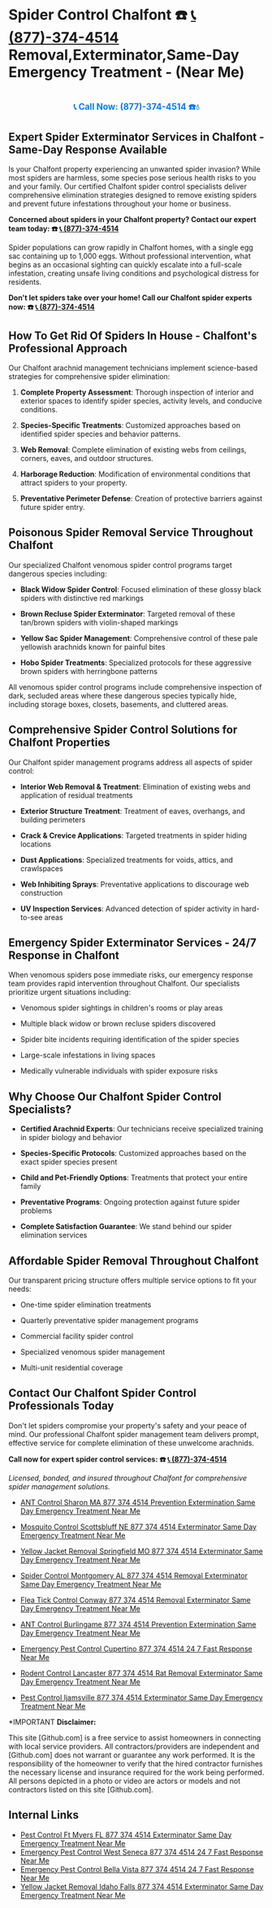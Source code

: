 # Spider Control Chalfont ☎️ [📞 (877)-374-4514](https://pest-control-4514.netlify.app) Removal,Exterminator,Same-Day Emergency Treatment - (Near Me)
# 

<p align="center" style="font-size: 1.2em; font-weight: bold; margin: 20px 0;">
  <a href="https://pest-control-4514.netlify.app" target="_blank" style="color: #007BFF; text-decoration: none;">📞 Call Now: (877)-374-4514 ☎️💧</a>
</p>

## Expert Spider Exterminator Services in Chalfont - Same-Day Response Available

Is your Chalfont property experiencing an unwanted spider invasion? While most spiders are harmless, some species pose serious health risks to you and your family. Our certified Chalfont spider control specialists deliver comprehensive elimination strategies designed to remove existing spiders and prevent future infestations throughout your home or business.

**Concerned about spiders in your Chalfont property? Contact our expert team today: ☎️ [📞 (877)-374-4514](https://pest-control-4514.netlify.app)**

Spider populations can grow rapidly in Chalfont homes, with a single egg sac containing up to 1,000 eggs. Without professional intervention, what begins as an occasional sighting can quickly escalate into a full-scale infestation, creating unsafe living conditions and psychological distress for residents.

**Don't let spiders take over your home! Call our Chalfont spider experts now: ☎️ [📞 (877)-374-4514](https://pest-control-4514.netlify.app)**

## How To Get Rid Of Spiders In House - Chalfont's Professional Approach

Our Chalfont arachnid management technicians implement science-based strategies for comprehensive spider elimination:

1. **Complete Property Assessment**: Thorough inspection of interior and exterior spaces to identify spider species, activity levels, and conducive conditions.

2. **Species-Specific Treatments**: Customized approaches based on identified spider species and behavior patterns.

3. **Web Removal**: Complete elimination of existing webs from ceilings, corners, eaves, and outdoor structures.

4. **Harborage Reduction**: Modification of environmental conditions that attract spiders to your property.

5. **Preventative Perimeter Defense**: Creation of protective barriers against future spider entry.

## Poisonous Spider Removal Service Throughout Chalfont

Our specialized Chalfont venomous spider control programs target dangerous species including:

- **Black Widow Spider Control**: Focused elimination of these glossy black spiders with distinctive red markings

- **Brown Recluse Spider Exterminator**: Targeted removal of these tan/brown spiders with violin-shaped markings

- **Yellow Sac Spider Management**: Comprehensive control of these pale yellowish arachnids known for painful bites

- **Hobo Spider Treatments**: Specialized protocols for these aggressive brown spiders with herringbone patterns

All venomous spider control programs include comprehensive inspection of dark, secluded areas where these dangerous species typically hide, including storage boxes, closets, basements, and cluttered areas.

## Comprehensive Spider Control Solutions for Chalfont Properties

Our Chalfont spider management programs address all aspects of spider control:

- **Interior Web Removal & Treatment**: Elimination of existing webs and application of residual treatments

- **Exterior Structure Treatment**: Treatment of eaves, overhangs, and building perimeters

- **Crack & Crevice Applications**: Targeted treatments in spider hiding locations

- **Dust Applications**: Specialized treatments for voids, attics, and crawlspaces

- **Web Inhibiting Sprays**: Preventative applications to discourage web construction

- **UV Inspection Services**: Advanced detection of spider activity in hard-to-see areas

## Emergency Spider Exterminator Services - 24/7 Response in Chalfont

When venomous spiders pose immediate risks, our emergency response team provides rapid intervention throughout Chalfont. Our specialists prioritize urgent situations including:

- Venomous spider sightings in children's rooms or play areas

- Multiple black widow or brown recluse spiders discovered

- Spider bite incidents requiring identification of the spider species

- Large-scale infestations in living spaces

- Medically vulnerable individuals with spider exposure risks

## Why Choose Our Chalfont Spider Control Specialists?

- **Certified Arachnid Experts**: Our technicians receive specialized training in spider biology and behavior

- **Species-Specific Protocols**: Customized approaches based on the exact spider species present

- **Child and Pet-Friendly Options**: Treatments that protect your entire family

- **Preventative Programs**: Ongoing protection against future spider problems

- **Complete Satisfaction Guarantee**: We stand behind our spider elimination services

## Affordable Spider Removal Throughout Chalfont

Our transparent pricing structure offers multiple service options to fit your needs:

- One-time spider elimination treatments

- Quarterly preventative spider management programs

- Commercial facility spider control

- Specialized venomous spider management

- Multi-unit residential coverage

## Contact Our Chalfont Spider Control Professionals Today

Don't let spiders compromise your property's safety and your peace of mind. Our professional Chalfont spider management team delivers prompt, effective service for complete elimination of these unwelcome arachnids.

**Call now for expert spider control services: ☎️ [📞 (877)-374-4514](https://pest-control-4514.netlify.app)**

*Licensed, bonded, and insured throughout Chalfont for comprehensive spider management solutions.*


- [ANT Control Sharon MA 877 374 4514 Prevention Extermination Same Day Emergency Treatment Near Me](https://github.com/allyoucaneatsushiin/pest-control/blob/main/ANT-Control-Sharon-MA-877-374-4514-Prevention-Extermination-Same-Day-Emergency-Treatment-Near-Me.md)
- [Mosquito Control Scottsbluff NE 877 374 4514 Exterminator Same Day Emergency Treatment Near Me](https://github.com/allyoucaneatsushiin/pest-control/blob/main/Mosquito-Control-Scottsbluff-NE-877-374-4514-Exterminator-Same-Day-Emergency-Treatment-Near-Me.md)
- [Yellow Jacket Removal Springfield MO 877 374 4514 Exterminator Same Day Emergency Treatment Near Me](https://github.com/allyoucaneatsushiin/pest-control/blob/main/Yellow-Jacket-Removal-Springfield-MO-877-374-4514-Exterminator-Same-Day-Emergency-Treatment-Near-Me.md)


- [Spider Control Montgomery AL 877 374 4514 Removal Exterminator Same Day Emergency Treatment Near Me](https://github.com/allyoucaneatsushiin/pest-control/blob/main/Spider-Control-Montgomery-AL-877-374-4514-Removal-Exterminator-Same-Day-Emergency-Treatment-Near-Me.md)
- [Flea Tick Control Conway 877 374 4514 Removal Exterminator Same Day Emergency Treatment Near Me](https://github.com/allyoucaneatsushiin/pest-control/blob/main/Flea-Tick-Control-Conway-877-374-4514-Removal-Exterminator-Same-Day-Emergency-Treatment-Near-Me.md)
- [ANT Control Burlingame 877 374 4514 Prevention Extermination Same Day Emergency Treatment Near Me](https://github.com/allyoucaneatsushiin/pest-control/blob/main/ANT-Control-Burlingame-877-374-4514-Prevention-Extermination-Same-Day-Emergency-Treatment-Near-Me.md)


- [Emergency Pest Control Cupertino 877 374 4514 24 7 Fast Response Near Me](https://github.com/allyoucaneatsushiin/pest-control/blob/main/Emergency-Pest-Control-Cupertino-877-374-4514-24-7-Fast-Response-Near-Me.md)
- [Rodent Control Lancaster 877 374 4514 Rat Removal Exterminator Same Day Emergency Treatment Near Me](https://github.com/allyoucaneatsushiin/pest-control/blob/main/Rodent-Control-Lancaster-877-374-4514-Rat-Removal-Exterminator-Same-Day-Emergency-Treatment-Near-Me.md)
- [Pest Control Ijamsville 877 374 4514 Exterminator Same Day Emergency Treatment Near Me](https://github.com/allyoucaneatsushiin/pest-control/blob/main/Pest-Control-Ijamsville-877-374-4514-Exterminator-Same-Day-Emergency-Treatment-Near-Me.md)


*IMPORTANT **Disclaimer:**  

This site [Github.com] is a free service to assist homeowners in connecting with local service providers. All contractors/providers are independent and [Github.com] does not warrant or guarantee any work performed. It is the responsibility of the homeowner to verify that the hired contractor furnishes the necessary license and insurance required for the work being performed. All persons depicted in a photo or video are actors or models and not contractors listed on this site [Github.com].


## Internal Links
- [Pest Control Ft Myers FL 877 374 4514 Exterminator Same Day Emergency Treatment Near Me](https://github.com/allyoucaneatsushiin/pest-control/blob/main/Pest-Control-Ft-Myers-FL-877-374-4514-Exterminator-Same-Day-Emergency-Treatment-Near-Me.md)
- [Emergency Pest Control West Seneca 877 374 4514 24 7 Fast Response Near Me](https://github.com/allyoucaneatsushiin/pest-control/blob/main/Emergency-Pest-Control-West-Seneca-877-374-4514-24-7-Fast-Response-Near-Me.md)
- [Emergency Pest Control Bella Vista 877 374 4514 24 7 Fast Response Near Me](https://github.com/allyoucaneatsushiin/pest-control/blob/main/Emergency-Pest-Control-Bella-Vista-877-374-4514-24-7-Fast-Response-Near-Me.md)
- [Yellow Jacket Removal Idaho Falls 877 374 4514 Exterminator Same Day Emergency Treatment Near Me](https://github.com/allyoucaneatsushiin/pest-control/blob/main/Yellow-Jacket-Removal-Idaho-Falls-877-374-4514-Exterminator-Same-Day-Emergency-Treatment-Near-Me.md)
